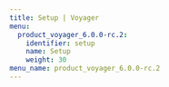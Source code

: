 ```yaml
---
title: Setup | Voyager
menu:
  product_voyager_6.0.0-rc.2:
    identifier: setup
    name: Setup
    weight: 30
menu_name: product_voyager_6.0.0-rc.2
---
```

